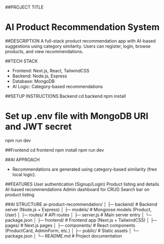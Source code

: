 ##PROJECT TITLE
# AI Product Recommendation System

##DESCRIPTION
A full-stack product recommendation app with AI-based suggestions using category similarity. Users can register, login, browse products, and view recommendations.

##TECH STACK
- Frontend: Next.js, React, TailwindCSS
- Backend: Node.js, Express
- Database: MongoDB
- AI Logic: Category-based recommendations

##SETUP INSTRUCTIONS
Backend
cd backend
npm install
# Set up .env file with MongoDB URI and JWT secret
npm run dev

##Frontend
cd frontend
npm install
npm run dev

##AI APPROACH
- Recommendations are generated using category-based similarity (free local logic).

##FEATURES
User authentication (Signup/Login)
Product listing and details
AI-based recommendations
Admin dashboard for CRUD
Search bar on product listing

##AI STRUCTURE
ai-product-recommendation/
│
├─ backend/ # Backend server (Node.js + Express)
│ ├─ models/ # Mongoose models (Product, User)
│ ├─ routes/ # API routes
│ ├─ server.js # Main server entry
│ └─ package.json
│
├─ frontend/ # Frontend app (Next.js + TailwindCSS)
│ ├─ pages/ # Next.js pages
│ ├─ components/ # React components (ProductCard, AdminForm, etc.)
│ ├─ public/ # Static assets
│ └─ package.json
│
└─ README.md # Project documentation





